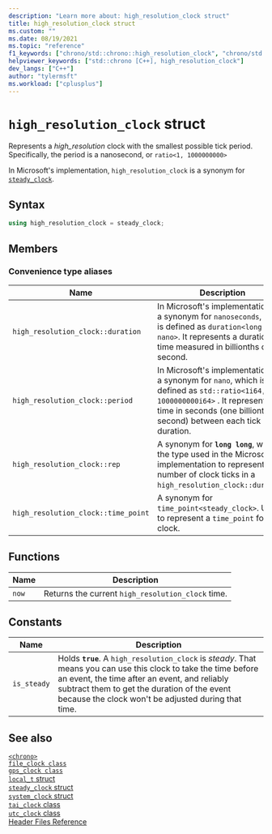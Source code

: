 ```yaml
---
description: "Learn more about: high_resolution_clock struct"
title: high_resolution_clock struct
ms.custom: ""
ms.date: 08/19/2021
ms.topic: "reference"
f1_keywords: ["chrono/std::chrono::high_resolution_clock", "chrono/std::chrono::high_resolution_clock::now", "chrono/std::chrono::high_resolution_clock::is_steady constant"]
helpviewer_keywords: ["std::chrono [C++], high_resolution_clock"]
dev_langs: ["C++"]
author: "tylermsft"
ms.workload: ["cplusplus"]
---
```

# `high_resolution_clock` struct

Represents a *high_resolution* clock with the smallest possible tick period. Specifically, the period is a nanosecond, or `ratio<1, 1000000000>`

In Microsoft's implementation, `high_resolution_clock` is a synonym for [`steady_clock`](steady-clock-struct.md).

## Syntax

```cpp
using high_resolution_clock = steady_clock;
```

## Members

### Convenience type aliases

|Name|Description|
|----------|-----------------|
|`high_resolution_clock::duration`|In Microsoft's implementation, it's a synonym for `nanoseconds`, which is defined as `duration<long long, nano>`. It represents a duration of time measured in billionths of a second.|
|`high_resolution_clock::period`|In Microsoft's implementation, it's a synonym for `nano`, which is defined as `std::ratio<1i64, 1000000000i64>` . It represents the time in seconds (one billionth of a second) between each tick in the duration.|
|`high_resolution_clock::rep`|A synonym for **`long long`**, which is the type used in the Microsoft implementation to represent the number of clock ticks in a `high_resolution_clock::duration`.|
|`high_resolution_clock::time_point`|A synonym for `time_point<steady_clock>`. Used to represent a `time_point` for this clock.|

## Functions

|Name|Description|
|-|-|
|`now`|Returns the current `high_resolution_clock` time.|

## Constants

|Name|Description|
|----------|-----------------|
|`is_steady`|Holds **`true`**. A `high_resolution_clock` is *steady*. That means you can use this clock to take the time before an event, the time after an event, and reliably subtract them to get the duration of the event because the clock won't be adjusted during that time. |

## See also

[`<chrono>`](chrono.md)\
[`file_clock class`](file-clock-class.md)\
[`gps_clock class`](gps-clock-class.md)\
[`local_t` struct](local_t.md)\
[`steady_clock` struct](steady-clock-struct.md)\
[`system_clock` struct](system-clock-structure.md)\
[`tai_clock` class](tai-clock-class.md)\
[`utc_clock` class](utc-clock-class.md)\
[Header Files Reference](cpp-standard-library-header-files.md)
